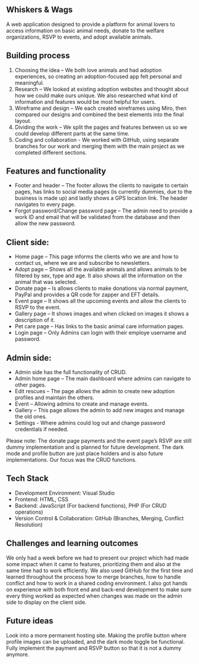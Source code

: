 Whiskers & Wags
--------------------
A web application designed to provide a platform for animal lovers to access information on basic animal needs, donate to the welfare organizations, RSVP to events, and adopt available animals.

Building process 
--------------------
1) Choosing the idea – We both love animals and had adoption experiences, so creating an adoption-focused app felt personal and meaningful. 
2) Research – We looked at existing adoption websites and thought about how we could make ours unique. We also researched what kind of information and features would be most helpful for users. 
3) Wireframe and design – We each created wireframes using Miro, then compared our designs and combined the best elements into the final layout. 
4) Dividing the work – We split the pages and features between us so we could develop different parts at the same time. 
5) Coding and collaboration - We worked with GitHub, using separate branches for our work and merging them with the main project as we completed different sections. 

Features and functionality 
----------------------------
* Footer and header – The footer allows the clients to navigate to certain pages, has links to social media pages (is currently dummies, due to the business is made up) and lastly shows a GPS location link. The header navigates to every page. 
* Forgot password/Change password page – The admin need to provide a work ID and email that will be validated from the database and then allow the new password. 

Client side: 
---------------
* Home page – This page informs the clients who we are and how to contact us, where we are and subscribe to newsletters. 
* Adopt page – Shows all the available animals and allows animals to be filtered by sex, type and age. It also shows all the information on the animal that was selected. 
* Donate page – Is allows clients to make donations via normal payment, PayPal and provides a QR code for zapper and EFT details. 
* Event page – It shows all the upcoming events and allow the clients to RSVP to the event. 
* Gallery page – It shows images and when clicked on images it shows a description of it. 
* Pet care page – Has links to the basic animal care information pages. 
* Login page – Only Admins can login with their employe username and password. 

Admin side: 
-------------
* Admin side has the full functionality of CRUD. 
* Admin home page – The main dashboard where admins can navigate to other pages. 
* Edit rescues – The page allows the admin to create new adoption profiles and maintain the others. 
* Event – Allowing admins to create and manage events. 
* Gallery – This page allows the admin to add new images and manage the old ones. 
* Settings - Where admins could log out and change password credentials if needed.


Please note: 
The donate page payments and the event page’s RSVP are still dummy implementation and is planned for future development. 
The dark mode and profile button are just place holders and is also future implementations. 
Our focus was the CRUD functions. 

Tech Stack 
--------------
* Development Environment: Visual Studio 
* Frontend: HTML, CSS 
* Backend: JavaScript (For backend functions), PHP (For CRUD operations) 
* Version Control & Collaboration: GitHub (Branches, Merging, Conflict Resolution) 

Challenges and learning outcomes 
------------------------------------
We only had a week before we had to present our project which had made some impact when it came to features, prioritizing them and also at the same time had to work efficiently. 
We also used GitHub for the first time and learned throughout the process how to merge branches, how to handle conflict and how to work in a shared coding environment. 
I also got hands on experience with both front end and back-end development to make sure every thing worked as expected when changes was made on the admin side to display on the client side. 

Future ideas 
--------------
Look into a more permanent hosting site. 
Making the profile button where profile images can be uploaded, and the dark mode toggle be functional. 
Fully implement the payment and RSVP button so that it is not a dummy anymore. 
